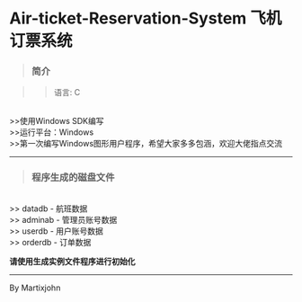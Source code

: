 # Air-ticket-Reservation-System 飞机订票系统

> ### 简介

>> 语言: C
<br>
>>使用Windows SDK编写
<br>
>>运行平台：Windows
<br>
>>第一次编写Windows图形用户程序，希望大家多多包涵，欢迎大佬指点交流

-----

> ### 程序生成的磁盘文件
<br>
>> datadb - 航班数据
<br>
>> adminab - 管理员账号数据
<br>
>> userdb - 用户账号数据
<br>
>> orderdb - 订单数据

**请使用生成实例文件程序进行初始化**

-----

By Martixjohn

